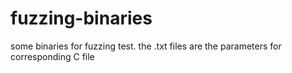 # fuzzing-binaries
some binaries for fuzzing test.
the .txt files are the parameters for corresponding C file

